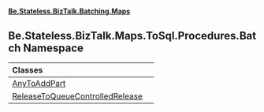 #### [Be.Stateless.BizTalk.Batching.Maps](README.md 'README')

## Be.Stateless.BizTalk.Maps.ToSql.Procedures.Batch Namespace

| Classes | |
| :--- | :--- |
| [AnyToAddPart](AnyToAddPart.md 'Be.Stateless.BizTalk.Maps.ToSql.Procedures.Batch.AnyToAddPart') | |
| [ReleaseToQueueControlledRelease](ReleaseToQueueControlledRelease.md 'Be.Stateless.BizTalk.Maps.ToSql.Procedures.Batch.ReleaseToQueueControlledRelease') | |
